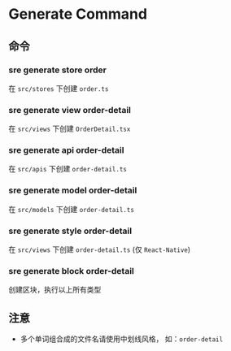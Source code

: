 # Generate Command

## 命令
### sre generate store order
在 `src/stores` 下创建 `order.ts`

### sre generate view order-detail
在 `src/views` 下创建 `OrderDetail.tsx`

### sre generate api order-detail
在 `src/apis` 下创建 `order-detail.ts`

### sre generate model order-detail
在 `src/models` 下创建 `order-detail.ts`

### sre generate style order-detail
在 `src/views` 下创建 `order-detail.ts` (仅 `React-Native`)

### sre generate block order-detail
创建区块，执行以上所有类型

## 注意
- 多个单词组合成的文件名请使用中划线风格， 如：`order-detail`
